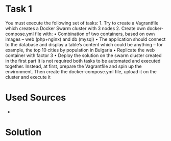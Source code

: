 # Task 1

You must execute the following set of tasks:
    1. Try to create a Vagrantfile which creates a Docker Swarm cluster with 3 nodes
    2. Create own docker-compose.yml file with:
    • Combination of two containers, based on own images – web (php+nginx) and db (mysql)
    • The application should connect to the database and display a table’s content which could be anything – for example, the top 10 cities by population in Bulgaria
    • Replicate the web container with factor 3
    • Deploy the solution on the swarm cluster created in the first part
It is not required both tasks to be automated and executed together. Instead, at first, prepare the Vagrantfile and spin up the environment. Then create the docker-compose.yml file, upload it on the cluster and execute it

# Used Sources

- []()

# Solution